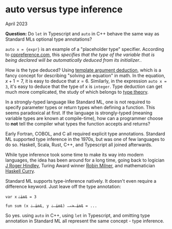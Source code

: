 # auto versus type inference

April 2023

**Question:** Do `let` in Typescript and `auto` in C++ behave the same way as Standard MLs optional type annotations? 

`auto x = {expr}` is an example of a "placeholder type" specifier. According to [cppreference.com](https://en.cppreference.com/w/cpp/language/auto), this <i>specifies that the type of the variable that is being declared will be automatically deduced from its initializer.</i>. 

How is the type deduced? Using [template argument deduction](https://en.cppreference.com/w/cpp/language/template_argument_deduction#Other_contexts), which is a fancy concept for describing "solving an equation" in math. In the equation, $x+1=7$, it is easy to deduce that $x=6$. Similarly, in the expression `auto x = 3`, it's easy to deduce that the type of x is `integer`. Type deduction can get much more complicated, the study of which belongs to [type theory](https://en.cppreference.com/w/cpp/language/template_argument_deduction#Other_contexts). 

In a strongly-typed language like Standard ML, one is not required to specify parameter types or return types when defining a function. This seems paradoxical at first. If the language is strongly-typed (meaning variable types are known at compile-time), how can a programmer choose to **not** tell the compiler what types the function accepts and returns? 

Early Fortran, COBOL, and C all required explicit type annotations. Standard ML supported type inference in the 1970s, but was one of few languages to do so. Haskell, Scala, Rust, C++, and Typescript all joined afterwards.  

While type inference took some time to make its way into modern languages, the idea has been around for a long time, going back to logician [J Roger Hindley](https://en.wikipedia.org/wiki/Hindley–Milner_type_system), Turing Award winner [Robin Milner](https://en.wikipedia.org/wiki/Hindley–Milner_type_system), and mathematician [Haskell Curry](https://en.wikipedia.org/wiki/Haskell_Curry).

Standard ML supports type-inference natively. It doesn't even require a difference keyword. Just leave off the type annotation:

`var x` <s>`:int`</s>` = 3`

`fun sum (x `<s>`: int`</s>`, y `<s>`: int`</s>`) `<s>` -> int`</s>` = ...`

So yes. using `auto` in C++, using `let` in Typescript, and omitting type annotation in Standard ML all represent the same concept - type inference. 
